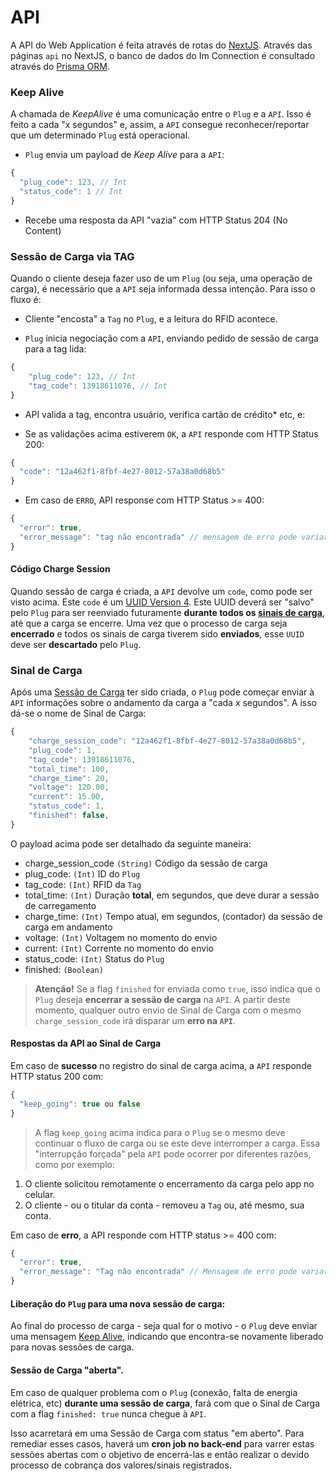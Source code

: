 # API

A API do Web Application é feita através de rotas do [NextJS](https://nextjs.org/). Através das páginas `api` no NextJS, o banco de dados do Im Connection é consultado através do [Prisma ORM](https://prisma.io).

### Keep Alive

A chamada de _KeepAlive_ é uma comunicação entre o `Plug` e a `API`. Isso é feito a cada "x segundos" e, assim, a `API` consegue reconhecer/reportar que um determinado `Plug` está operacional.

- `Plug` envia um payload de _Keep Alive_ para a `API`:

```ts
{
  "plug_code": 123, // Int
  "status_code": 1 // Int
}
```

- Recebe uma resposta da API "vazia" com HTTP Status 204 (No Content)

### Sessão de Carga via TAG

Quando o cliente deseja fazer uso de um `Plug` (ou seja, uma operação de carga), é necessário que a `API` seja informada dessa intenção. Para isso o fluxo é:

- Cliente "encosta" a `Tag` no `Plug`, e a leitura do RFID acontece.

- `Plug` inicia negociação com a `API`, enviando pedido de sessão de carga para a tag lida:

```ts
{
    "plug_code": 123, // Int
    "tag_code": 13918611076, // Int
}
```

- API valida a tag, encontra usuário, verifica cartão de crédito\* etc, e:

- Se as validações acima estiverem `OK`, a `API` responde com HTTP Status 200:

```ts
{
  "code": "12a462f1-8fbf-4e27-8012-57a38a0d68b5"
}
```

- Em caso de `ERRO`, API response com HTTP Status >= 400:

```js
{
  "error": true,
  "error_message": "tag não encontrada" // mensagem de erro pode variar conforme validação
}
```

#### Código Charge Session

Quando sessão de carga é criada, a `API` devolve um `code`, como pode ser visto acima. Este `code` é um [UUID Version 4](https://en.wikipedia.org/wiki/Universally_unique_identifier). Este UUID deverá ser "salvo" pelo `Plug` para ser reenviado futuramente **durante todos os [sinais de carga](/im-web/README?id=sinal-de-carga)**, até que a carga se encerre. Uma vez que o processo de carga seja **encerrado** e todos os sinais de carga tiverem sido **enviados**, esse `UUID` deve ser **descartado** pelo `Plug`.

### Sinal de Carga

Após uma [Sessão de Carga](im-web/README?id=sessão-de-carga-via-tag) ter sido criada, o `Plug` pode começar enviar à `API` informações sobre o andamento da carga a "cada x segundos". A isso dá-se o nome de Sinal de Carga:

```ts
{
    "charge_session_code": "12a462f1-8fbf-4e27-8012-57a38a0d68b5",
    "plug_code": 1,
    "tag_code": 13918611076,
    "total_time": 100,
    "charge_time": 20,
    "voltage": 120.00,
    "current": 15.00,
    "status_code": 1,
    "finished": false,
}
```

O payload acima pode ser detalhado da seguinte maneira:

- charge_session_code `(String)` Código da sessão de carga
- plug_code: `(Int)` ID do `Plug`
- tag_code: `(Int)` RFID da `Tag`
- total_time: `(Int)` Duração **total**, em segundos, que deve durar a sessão de carregamento
- charge_time: `(Int)` Tempo atual, em segundos, (contador) da sessão de carga em andamento
- voltage: `(Int)` Voltagem no momento do envio
- current: `(Int)` Corrente no momento do envio
- status_code: `(Int)` Status do `Plug`
- finished: `(Boolean)`

> **Atenção!** Se a flag `finished` for enviada como `true`, isso indica que o `Plug` deseja **encerrar a sessão de carga** na `API`. A partir deste momento, qualquer outro envio de Sinal de Carga com o mesmo `charge_session_code` irá disparar um **erro na `API`**.

#### Respostas da API ao Sinal de Carga

Em caso de **sucesso** no registro do sinal de carga acima, a `API` responde HTTP status 200 com:

```ts
{
  "keep_going": true ou false
}
```

> A flag `keep_going` acima indica para o `Plug` se o mesmo deve continuar o fluxo de carga ou se este deve interromper a carga. Essa "interrupção forçada" pela `API` pode ocorrer por diferentes razões, como por exemplo:

1. O cliente solicitou remotamente o encerramento da carga pelo app no celular.
2. O cliente - ou o titular da conta - removeu a `Tag` ou, até mesmo, sua conta.

Em caso de **erro**, a API responde com HTTP status >= 400 com:

```ts
{
  "error": true,
  "error_message": "Tag não encontrada" // Mensagem de erro pode variar de acordo com as validações
}
```

#### Liberação do `Plug` para uma nova sessão de carga:

Ao final do processo de carga - seja qual for o motivo - o `Plug` deve enviar uma mensagem [Keep Alive](/im-web/README?id=keep-alive), indicando que encontra-se novamente liberado para novas sessões de carga.

#### Sessão de Carga "aberta".

Em caso de qualquer problema com o `Plug` (conexão, falta de energia elétrica, etc) **durante uma sessão de carga**, fará com que o Sinal de Carga com a flag `finished: true` nunca chegue à `API`.

Isso acarretará em uma Sessão de Carga com status "em aberto". Para remediar esses casos, haverá um **cron job no back-end** para varrer estas sessões abertas com o objetivo de encerrá-las e então realizar o devido processo de cobrança dos valores/sinais registrados.

